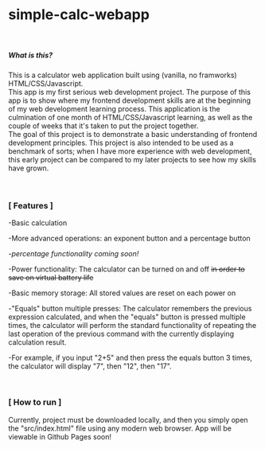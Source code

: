 # simple-calc-webapp
<br />
<h5>What is this?</h5>
This is a calculator web application built using (vanilla, no framworks) HTML/CSS/Javascript.
<br />
This app is my first serious web development project.  The purpose of this app is to show where my frontend development skills are at the beginning of my web development learning process.  This application is the culmination of one month of HTML/CSS/Javascript learning, as well as the couple of weeks that it's taken to put the project together.
<br />
The goal of this project is to demonstrate a basic understanding of frontend development principles.  This project is also intended to be used as a benchmark of sorts; when I have more experience with web development, this early project can be compared to my later projects to see how my skills have grown.
<br />
<br />
<br />
      <h3>[  Features  ]</h3>
  <p>-Basic calculation</p>
  <p>-More advanced operations:  an exponent button and a percentage button</p>
      <i>-percentage functionality coming soon!</i>
  <p>-Power functionality:  The calculator can be turned on and off <s>in order to save on virtual battery life</s></p>
  <p>-Basic memory storage:  All stored values are reset on each power on</p>
  <p>-"Equals" button multiple presses:  The calculator remembers the previous expression calculated, and when the "equals" button is pressed multiple times, the calculator will perform the standard functionality of repeating the last operation of the previous command with the currently displaying calculation result.</p>
      <p>-For example, if you input "2+5" and then press the equals button 3 times, the calculator will display "7", then "12", then "17".</p>
<br />
     <h3>[  How to run  ]</h3>
  <p>Currently, project must be downloaded locally, and then you simply open the "src/index.html" file using any modern web browser.  App will be viewable in Github Pages soon!</p>
<br />
<br />
